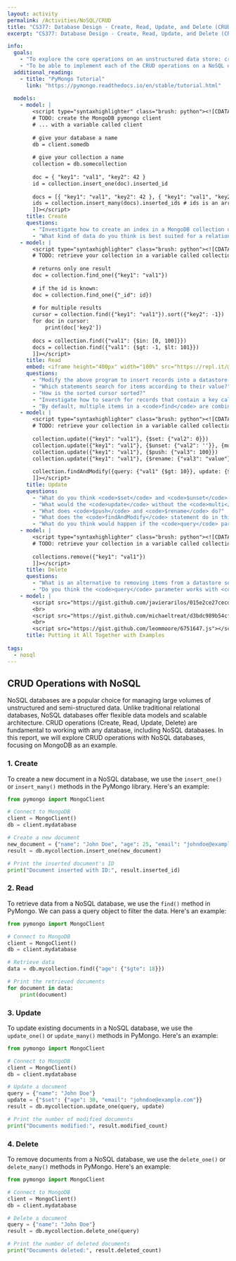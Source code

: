 ```yaml
---
layout: activity
permalink: /Activities/NoSQL/CRUD
title: "CS377: Database Design - Create, Read, Update, and Delete (CRUD) with NoSQL"
excerpt: "CS377: Database Design - Create, Read, Update, and Delete (CRUD) with NoSQL"

info:
  goals: 
    - "To explore the core operations on an unstructured data store: create, update, read, and delete (CRUD)"
    - "To be able to implement each of the CRUD operations on a NoSQL database in Python"
  additional_reading:
    - title: "PyMongo Tutorial"
      link: "https://pymongo.readthedocs.io/en/stable/tutorial.html"
    
  models:
    - model: |
        <script type="syntaxhighlighter" class="brush: python"><![CDATA[    
        # TODO: create the MongoDB pymongo client 
        # ... with a variable called client
        
        # give your database a name
        db = client.somedb
        
        # give your collection a name
        collection = db.somecollection
        
        doc = { "key1": "val1", "key2": 42 }
        id = collection.insert_one(doc).inserted_id
        
        docs = [{ "key1": "val1", "key2": 42 }, { "key1": "val1", "key2": 1 }]
        ids = collection.insert_many(docs).inserted_ids # ids is an array
        ]]></script>
      title: Create
      questions:
        - "Investigate how to create an index in a MongoDB collection using PyMongo."
        - "What kind of data do you think is best suited for a relational database, and what kind might be better suited for this non-relational approach?  As a group, write down three examples of each.  Let's compare with the class and see who has the most unique ideas!"
    - model: |
        <script type="syntaxhighlighter" class="brush: python"><![CDATA[    
        # TODO: retrieve your collection in a variable called collection
        
        # returns only one result
        doc = collection.find_one({"key1": "val1"})
        
        # if the id is known:
        doc = collection.find_one({"_id": id})
        
        # for multiple results
        cursor = collection.find({"key1": "val1"}).sort({"key2": -1})
        for doc in cursor:
            print(doc['key2'])
                
        docs = collection.find({"val1": {$in: [0, 100]}})
        docs = collection.find({"val1": {$gt: -1, $lt: 101}})
        ]]></script>
      title: Read
      embed: <iframe height="400px" width="100%" src="https://repl.it/@BillJr99/PythonMongoDBExample?lite=true" scrolling="no" frameborder="no" allowtransparency="true" allowfullscreen="true" sandbox="allow-forms allow-pointer-lock allow-popups allow-same-origin allow-scripts allow-modals"></iframe>    
      questions:
        - "Modify the above program to insert records into a datastore and query them, iterating over the results."
        - "Which statements search for items according to their value?"
        - "How is the sorted cursor sorted?"
        - "Investigate how to search for records that contain a key called <code>val3</code> in your collection.  <strong>Hint: consider the <code>$exists</code> clause.</strong>"
        - "By default, multiple items in a <code>find</code> are combined using a boolean <code>AND</code> operation.  Investigate how to search by combining search terms with an <code>OR</code>.  <strong>Hint: Consider the <code>$or</code> clause.</strong>"
    - model: |
        <script type="syntaxhighlighter" class="brush: python"><![CDATA[        
        # TODO: retrieve your collection in a variable called collection
        
        collection.update({"key1": "val1"}, {$set: {"val2": 0}})
        collection.update({"key1": "val1"}, {$unset: {"val2": ''}}, {multi: true})
        collection.update({"key1": "val1"}, {$push: {"val3": 100}})
        collection.update({"key1": "val1"}, {$rename: {"val3": "value"}})
        
        collection.findAndModify({query: {"val1" {$gt: 10}}, update: {$inc, {"val1": 1}}})
        ]]></script>
      title: Update
      questions:
        - "What do you think <code>$set</code> and <code>$unset</code> do?"
        - "What would the <code>update</code> without the <code>multi</code> modifier do?"
        - "What does <code>$push</code> and <code>$rename</code> do?"
        - "What does the <code>findAndModify</code> statement do in this example?"
        - "What do you think would happen if the <code>query</code> parameter is set to <code>{}</code> in the <code>find</code> and <code>update</code> statements above?"
    - model: |
        <script type="syntaxhighlighter" class="brush: python"><![CDATA[        
        # TODO: retrieve your collection in a variable called collection
        
        collections.remove({"key1": "val1"})
        ]]></script>
      title: Delete
      questions:
        - "What is an alternative to removing items from a datastore so that you never actually delete anything, while omitting &quot;removed&quot; records from your queries?"
        - "Do you think the <code>query</code> parameter works with <code>remove</code>?  Try it out, and remove all items from the collection whose <code>val1</code> value is greater than 42!"
    - model: |
        <script src="https://gist.github.com/javierarilos/015e2ce27cecdea63564.js"></script>
        <br>
        <script src="https://gist.github.com/michaeltreat/d3bdc989b54cff969df86484e091fd0c.js"></script>
        <br>
        <script src="https://gist.github.com/leommoore/6751647.js"></script>
      title: Putting it All Together with Examples      
        
tags:
  - nosql  
---
```


## CRUD Operations with NoSQL

NoSQL databases are a popular choice for managing large volumes of unstructured and semi-structured data. Unlike traditional relational databases, NoSQL databases offer flexible data models and scalable architecture. CRUD operations (Create, Read, Update, Delete) are fundamental to working with any database, including NoSQL databases. In this report, we will explore CRUD operations with NoSQL databases, focusing on MongoDB as an example.

### 1. Create
To create a new document in a NoSQL database, we use the `insert_one()` or `insert_many()` methods in the PyMongo library. Here's an example:

```python
from pymongo import MongoClient

# Connect to MongoDB
client = MongoClient()
db = client.mydatabase

# Create a new document
new_document = {"name": "John Doe", "age": 25, "email": "johndoe@example.com"}
result = db.mycollection.insert_one(new_document)

# Print the inserted document's ID
print("Document inserted with ID:", result.inserted_id)
```

### 2. Read
To retrieve data from a NoSQL database, we use the `find()` method in PyMongo. We can pass a query object to filter the data. Here's an example:

```python
from pymongo import MongoClient

# Connect to MongoDB
client = MongoClient()
db = client.mydatabase

# Retrieve data
data = db.mycollection.find({"age": {"$gte": 18}})

# Print the retrieved documents
for document in data:
    print(document)
```

### 3. Update
To update existing documents in a NoSQL database, we use the `update_one()` or `update_many()` methods in PyMongo. Here's an example:

```python
from pymongo import MongoClient

# Connect to MongoDB
client = MongoClient()
db = client.mydatabase

# Update a document
query = {"name": "John Doe"}
update = {"$set": {"age": 30, "email": "johndoe@example.com"}}
result = db.mycollection.update_one(query, update)

# Print the number of modified documents
print("Documents modified:", result.modified_count)
```

### 4. Delete
To remove documents from a NoSQL database, we use the `delete_one()` or `delete_many()` methods in PyMongo. Here's an example:

```python
from pymongo import MongoClient

# Connect to MongoDB
client = MongoClient()
db = client.mydatabase

# Delete a document
query = {"name": "John Doe"}
result = db.mycollection.delete_one(query)

# Print the number of deleted documents
print("Documents deleted:", result.deleted_count)
```
